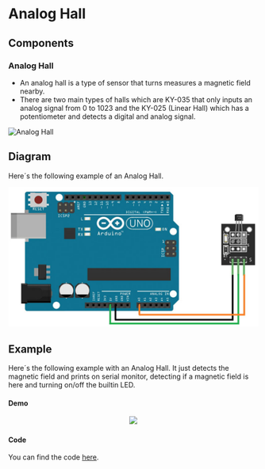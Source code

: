 # Analog Hall

## Components 
### Analog Hall

* An analog hall is a type of sensor that turns measures a magnetic field nearby.
* There are two main types of halls which are KY-035 that only inputs an analog signal from 0 to 1023 and the KY-025 (Linear Hall) which has a potentiometer and detects a digital and analog signal.

<img title="Analog Hall" src="https://proserquisa.com/principal/inicio/uploads/MODHALLAN.jpg" width=200/>

## Diagram

Here´s the following example of an Analog Hall.

![Analog Hall diagram](./img/Analog_Hall_diagram.png)

## Example

Here´s the following example with an Analog Hall. It just detects the magnetic field and prints on serial monitor, detecting if a magnetic field is here and turning on/off the builtin LED.

#### Demo
<p align="center"><img src="./img/Analog_Hall_demo.gif"/></p>

#### Code

You can find the code [here](./Analog_Hall.ino).
